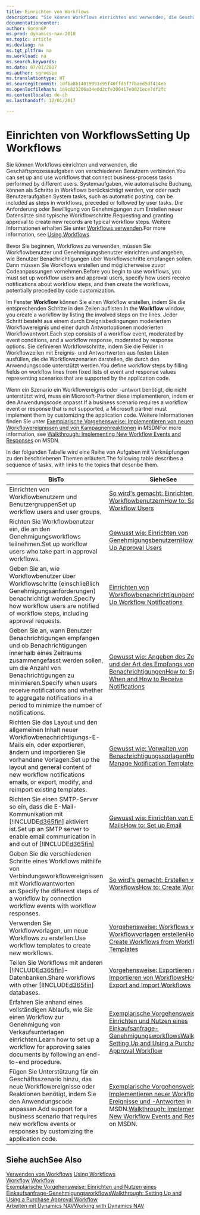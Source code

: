 ```yaml
---
title: Einrichten von Workflows
description: "Sie können Workflows einrichten und verwenden, die Geschäftsprozessaufgaben von verschiedenen Benutzern verbinden. Systemaufgaben, wie automatische Buchung, können als Schritte in Workflows berücksichtigt werden, vor oder nach Benutzeraufgaben. Die Anforderung oder Bewilligung von Genehmigungen zum Erstellen neuer Datensätze sind typische Workflowschritte."
documentationcenter: 
author: SorenGP
ms.prod: dynamics-nav-2018
ms.topic: article
ms.devlang: na
ms.tgt_pltfrm: na
ms.workload: na
ms.search.keywords: 
ms.date: 07/01/2017
ms.author: sgroespe
ms.translationtype: HT
ms.sourcegitcommit: 1dfba8b14019991c95f40ffd5f7fbaed5df414eb
ms.openlocfilehash: 1a9c823206a34e0d2cfe300417e0021ece7df2fc
ms.contentlocale: de-ch
ms.lasthandoff: 12/01/2017

---
```

# <a name="setting-up-workflows"></a><span data-ttu-id="2c087-105">Einrichten von Workflows</span><span class="sxs-lookup"><span data-stu-id="2c087-105">Setting Up Workflows</span></span>
<span data-ttu-id="2c087-106">Sie können Workflows einrichten und verwenden, die Geschäftsprozessaufgaben von verschiedenen Benutzern verbinden.</span><span class="sxs-lookup"><span data-stu-id="2c087-106">You can set up and use workflows that connect business-process tasks performed by different users.</span></span> <span data-ttu-id="2c087-107">Systemaufgaben, wie automatische Buchung, können als Schritte in Workflows berücksichtigt werden, vor oder nach Benutzeraufgaben.</span><span class="sxs-lookup"><span data-stu-id="2c087-107">System tasks, such as automatic posting, can be included as steps in workflows, preceded or followed by user tasks.</span></span> <span data-ttu-id="2c087-108">Die Anforderung oder Bewilligung von Genehmigungen zum Erstellen neuer Datensätze sind typische Workflowschritte.</span><span class="sxs-lookup"><span data-stu-id="2c087-108">Requesting and granting approval to create new records are typical workflow steps.</span></span> <span data-ttu-id="2c087-109">Weitere Informationen erhalten Sie unter [Workflows verwenden](across-use-workflows.md).</span><span class="sxs-lookup"><span data-stu-id="2c087-109">For more information, see [Using Workflows](across-use-workflows.md).</span></span>  

 <span data-ttu-id="2c087-110">Bevor Sie beginnen, Workflows zu verwenden, müssen Sie Workflowbenutzer und Genehmigungsbenutzer einrichten und angeben, wie Benutzer Benachrichtigungen über Workflowschritte empfangen sollen. Dann müssen Sie Workflows erstellen und möglicherweise zuvor Codeanpassungen vornehmen.</span><span class="sxs-lookup"><span data-stu-id="2c087-110">Before you begin to use workflows, you must set up workflow users and approval users, specify how users receive notifications about workflow steps, and then create the workflows, potentially preceded by code customization.</span></span>  

 <span data-ttu-id="2c087-111">Im Fenster **Workflow** können Sie einen Workflow erstellen, indem Sie die entsprechenden Schritte in den Zeilen auflisten.</span><span class="sxs-lookup"><span data-stu-id="2c087-111">In the **Workflow** window, you create a workflow by listing the involved steps on the lines.</span></span> <span data-ttu-id="2c087-112">Jeder Schritt besteht aus einem durch Ereignisbedingungen moderiertem Workflowereignis und einer durch Antwortoptionen moderierten Workflowantwort.</span><span class="sxs-lookup"><span data-stu-id="2c087-112">Each step consists of a workflow event, moderated by event conditions, and a workflow response, moderated by response options.</span></span> <span data-ttu-id="2c087-113">Sie definieren Workflowschritte, indem Sie die Felder in Workflowzeilen mit Ereignis- und Antwortwerten aus festen Listen ausfüllen, die die Workflowszenarien darstellen, die durch den Anwendungscode unterstützt werden.</span><span class="sxs-lookup"><span data-stu-id="2c087-113">You define workflow steps by filling fields on workflow lines from fixed lists of event and response values representing scenarios that are supported by the application code.</span></span>  

 <span data-ttu-id="2c087-114">Wenn ein Szenario ein Workflowereignis oder -antwort benötigt, die nicht unterstützt wird, muss ein Microsoft-Partner diese implementieren, indem er den Anwendungscode anpasst.</span><span class="sxs-lookup"><span data-stu-id="2c087-114">If a business scenario requires a workflow event or response that is not supported, a Microsoft partner must implement them by customizing the application code.</span></span> <span data-ttu-id="2c087-115">Weitere Informationen finden Sie unter [Exemplarische Vorgehensweise: Implementieren von neuen Workflowereignissen und von Kampagnenreaktionen](https://msdn.microsoft.com/en-us/library/mt574349.aspx) in MSDN</span><span class="sxs-lookup"><span data-stu-id="2c087-115">For more information, see [Walkthrough: Implementing New Workflow Events and Responses](https://msdn.microsoft.com/en-us/library/mt574349.aspx) on MSDN.</span></span>

 <span data-ttu-id="2c087-116">In der folgenden Tabelle wird eine Reihe von Aufgaben mit Verknüpfungen zu den beschriebenen Themen erläutert.</span><span class="sxs-lookup"><span data-stu-id="2c087-116">The following table describes a sequence of tasks, with links to the topics that describe them.</span></span>  

|<span data-ttu-id="2c087-117">**Bis**</span><span class="sxs-lookup"><span data-stu-id="2c087-117">**To**</span></span>|<span data-ttu-id="2c087-118">**Siehe**</span><span class="sxs-lookup"><span data-stu-id="2c087-118">**See**</span></span>|  
|------------|-------------|  
|<span data-ttu-id="2c087-119">Einrichten von Workflowbenutzern und Benutzergruppen</span><span class="sxs-lookup"><span data-stu-id="2c087-119">Set up workflow users and user groups.</span></span>|[<span data-ttu-id="2c087-120">So wird's gemacht: Einrichten von Workflowbenutzern</span><span class="sxs-lookup"><span data-stu-id="2c087-120">How to: Set Up Workflow Users</span></span>](across-how-to-set-up-workflow-users.md)|  
|<span data-ttu-id="2c087-121">Richten Sie Workflowbenutzer ein, die an den Genehmigungsworkflows teilnehmen.</span><span class="sxs-lookup"><span data-stu-id="2c087-121">Set up workflow users who take part in approval workflows.</span></span>|[<span data-ttu-id="2c087-122">Gewusst wie: Einrichten von Genehmigungsbenutzern</span><span class="sxs-lookup"><span data-stu-id="2c087-122">How to: Set Up Approval Users</span></span>](across-how-to-set-up-approval-users.md)|  
|<span data-ttu-id="2c087-123">Geben Sie an, wie Workflowbenutzer über Workflowschritte (einschließlich Genehmigungsanforderungen) benachrichtigt werden.</span><span class="sxs-lookup"><span data-stu-id="2c087-123">Specify how workflow users are notified of workflow steps, including approval requests.</span></span>|[<span data-ttu-id="2c087-124">Einrichten von Workflowbenachrichtigungen</span><span class="sxs-lookup"><span data-stu-id="2c087-124">Setting Up Workflow Notifications</span></span>](across-setting-up-workflow-notifications.md)|  
|<span data-ttu-id="2c087-125">Geben Sie an, wann Benutzer Benachrichtigungen empfangen und ob Benachrichtigungen innerhalb eines Zeitraums zusammengefasst werden sollen, um die Anzahl von Benachrichtigungen zu minimieren.</span><span class="sxs-lookup"><span data-stu-id="2c087-125">Specify when users receive notifications and whether to aggregate notifications in a period to minimize the number of notifications.</span></span>|[<span data-ttu-id="2c087-126">Gewusst wie: Angeben des Zeitpunkts und der Art des Empfangs von Benachrichtigungen</span><span class="sxs-lookup"><span data-stu-id="2c087-126">How to: Specify When and How to Receive Notifications</span></span>](across-how-to-specify-when-and-how-to-receive-notifications.md)|  
|<span data-ttu-id="2c087-127">Richten Sie das Layout und den allgemeinen Inhalt neuer Workflowbenachrichtigungs-E-Mails ein, oder exportieren, ändern und importieren Sie vorhandene Vorlagen.</span><span class="sxs-lookup"><span data-stu-id="2c087-127">Set up the layout and general content of new workflow notifications emails, or export, modify, and reimport existing templates.</span></span>|[<span data-ttu-id="2c087-128">Gewusst wie: Verwalten von Benachrichtigungssorlagen</span><span class="sxs-lookup"><span data-stu-id="2c087-128">How to: Manage Notification Templates</span></span>](across-how-to-manage-notification-templates.md)|  
|<span data-ttu-id="2c087-129">Richten Sie einen SMTP-Server so ein, dass die E-Mail-Kommunikation mit [!INCLUDE[d365fin](includes/d365fin_md.md)] aktiviert ist.</span><span class="sxs-lookup"><span data-stu-id="2c087-129">Set up an SMTP server to enable email communication in and out of [!INCLUDE[d365fin](includes/d365fin_md.md)]</span></span>|[<span data-ttu-id="2c087-130">Gewusst wie: Einrichten von E-Mails</span><span class="sxs-lookup"><span data-stu-id="2c087-130">How to: Set up Email</span></span>](madeira-how-setup-email.md)|
|<span data-ttu-id="2c087-131">Geben Sie die verschiedenen Schritte eines Workflows mithilfe von Verbindungsworkflowereignissen mit Workflowantworten an.</span><span class="sxs-lookup"><span data-stu-id="2c087-131">Specify the different steps of a workflow by connection workflow events with workflow responses.</span></span>|[<span data-ttu-id="2c087-132">So wird's gemacht: Erstellen von Workflows</span><span class="sxs-lookup"><span data-stu-id="2c087-132">How to: Create Workflows</span></span>](across-how-to-create-workflows.md)|  
|<span data-ttu-id="2c087-133">Verwenden Sie Workflowvorlagen, um neue Workflows zu erstellen.</span><span class="sxs-lookup"><span data-stu-id="2c087-133">Use workflow templates to create new workflows.</span></span>|[<span data-ttu-id="2c087-134">Vorgehensweise: Workflows von Workflowvorlagen erstellen</span><span class="sxs-lookup"><span data-stu-id="2c087-134">How to: Create Workflows from Workflow Templates</span></span>](across-how-to-create-workflows-from-workflow-templates.md)|  
|<span data-ttu-id="2c087-135">Teilen Sie Workflows mit anderen [!INCLUDE[d365fin](includes/d365fin_md.md)]-Datenbanken.</span><span class="sxs-lookup"><span data-stu-id="2c087-135">Share workflows with other [!INCLUDE[d365fin](includes/d365fin_md.md)] databases.</span></span>|[<span data-ttu-id="2c087-136">Vorgehensweise: Exportieren und Importieren von Workflows</span><span class="sxs-lookup"><span data-stu-id="2c087-136">How to: Export and Import Workflows</span></span>](across-how-to-export-and-import-workflows.md)|  
|<span data-ttu-id="2c087-137">Erfahren Sie anhand eines vollständigen Ablaufs, wie Sie einen Workflow zur Genehmigung von Verkaufsunterlagen einrichten.</span><span class="sxs-lookup"><span data-stu-id="2c087-137">Learn how to set up a workflow for approving sales documents by following an end-to-end procedure.</span></span>|[<span data-ttu-id="2c087-138">Exemplarische Vorgehensweise: Einrichten und Nutzen eines Einkaufsanfrage-Genehmigungsworkflows</span><span class="sxs-lookup"><span data-stu-id="2c087-138">Walkthrough: Setting Up and Using a Purchase Approval Workflow</span></span>](walkthrough-setting-up-and-using-a-purchase-approval-workflow.md)|  
|<span data-ttu-id="2c087-139">Fügen Sie Unterstützung für ein Geschäftsszenario hinzu, das neue Workflowereignisse oder Reaktionen benötigt, indem Sie den Anwendungscode anpassen.</span><span class="sxs-lookup"><span data-stu-id="2c087-139">Add support for a business scenario that requires new workflow events or responses by customizing the application code.</span></span>|<span data-ttu-id="2c087-140">[Exemplarische Vorgehensweise: Implementieren neuer Workflow-Ereignisse und -Antworten](https://msdn.microsoft.com/en-us/library/mt574349.aspx) in MSDN.</span><span class="sxs-lookup"><span data-stu-id="2c087-140">[Walkthrough: Implementing New Workflow Events and Responses](https://msdn.microsoft.com/en-us/library/mt574349.aspx) on MSDN.</span></span>|  

## <a name="see-also"></a><span data-ttu-id="2c087-141">Siehe auch</span><span class="sxs-lookup"><span data-stu-id="2c087-141">See Also</span></span>  
 <span data-ttu-id="2c087-142">[Verwenden von Workflows](across-use-workflows.md) </span><span class="sxs-lookup"><span data-stu-id="2c087-142">[Using Workflows](across-use-workflows.md) </span></span>  
 <span data-ttu-id="2c087-143">[Workflow](across-workflow.md) </span><span class="sxs-lookup"><span data-stu-id="2c087-143">[Workflow](across-workflow.md) </span></span>  
 [<span data-ttu-id="2c087-144">Exemplarische Vorgehensweise: Einrichten und Nutzen eines Einkaufsanfrage-Genehmigungsworkflows</span><span class="sxs-lookup"><span data-stu-id="2c087-144">Walkthrough: Setting Up and Using a Purchase Approval Workflow</span></span>](walkthrough-setting-up-and-using-a-purchase-approval-workflow.md)  
 [<span data-ttu-id="2c087-145">Arbeiten mit Dynamics NAV</span><span class="sxs-lookup"><span data-stu-id="2c087-145">Working with Dynamics NAV</span></span>](ui-work-product.md)

